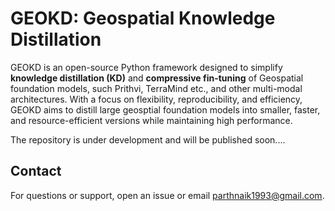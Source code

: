 # GEOKD: Geospatial  Knowledge Distillation

GEOKD is an open-source Python framework designed to simplify **knowledge distillation (KD)** and **compressive fin-tuning** of Geospatial foundation models, such Prithvi, TerraMind etc., and other multi-modal architectures. With a focus on flexibility, reproducibility, and efficiency, GEOKD aims to distill large geosptial foundation models into smaller, faster, and resource-efficient versions while maintaining high performance.

The repository is under development and will be published soon....

## Contact

For questions or support, open an issue or email parthnaik1993@gmail.com.